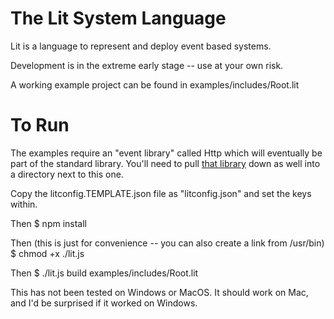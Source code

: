 # The Lit System Language

Lit is a language to represent and deploy event based systems.

Development is in the extreme early stage -- use at your own risk.

A working example project can be found in examples/includes/Root.lit

# To Run

The examples require an "event library" called Http which will eventually be part of the standard library.  You'll need to pull [that library](https://github.com/CaptainCharlieGreen/litHttp) down as well into a directory next to this one.

Copy the litconfig.TEMPLATE.json file as "litconfig.json" and set the keys within.

Then
  $ npm install

Then (this is just for convenience -- you can also create a link from /usr/bin)
  $ chmod +x ./lit.js

Then
  $ ./lit.js build examples/includes/Root.lit

This has not been tested on Windows or MacOS.  It should work on Mac, and I'd be surprised if it worked on Windows.


